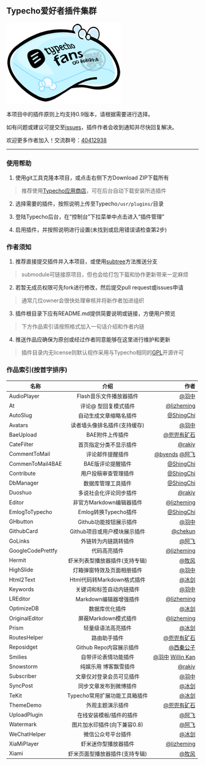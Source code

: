 ## Typecho爱好者插件集群

![logo](https://raw.githubusercontent.com/typecho-fans/typecho-fans.github.io/master/soapgroup.png)

本项目中的插件原则上均支持0.9版本，请根据需要进行选择。

如有问题或建议可提交至[issues](https://github.com/typecho-fans/plugins/issues)，插件作者会收到通知并尽快回复解决。

欢迎更多作者加入！交流群号：[40412938](http://shang.qq.com/wpa/qunwpa?idkey=a5a8afedf099e18ddf9b530db9217251e39001d52aace42888bf470d9b6cb86a)

<hr>

### 使用帮助

 1. 使用git工具克隆本项目，或点击右侧下方Download ZIP下载所有

 > 推荐使用[Typecho应用商店](https://github.com/typecho-app-store/AppStore)，可在后台自动下载安装所选插件

 2. 选择需要的插件，按照说明上传至Typecho`/usr/plugins/`目录

 3. 登陆Typecho后台，在“控制台”下拉菜单中点击进入“插件管理”

 4. 启用插件，并按照说明进行设置(未找到或启用错误请检查第2步)

### 作者须知

 1. 推荐直接提交插件并入本项目，或使用[subtree](http://aoxuis.me/posts/2013/08/07/git-subtree/)方法推送分支

 > submodule可链接原项目，但也会给打包下载和协作更新带来一定麻烦

 2. 若暂无成员权限可先fork进行修改，然后提交pull request或issues申请

 > 通常几位owner会很快处理审核并将新作者加进组织

 3. 插件根目录下应有README.md提供简要说明或链接，方便用户预览
 
 > 下方作品索引请按照格式加入一句话介绍和作者内链

4. 推送作品应确保为原创或经过作者同意能够在这里进行维护和更新

 > 插件目录内无license则默认视作采用与Typecho相同的[GPL](https://github.com/typecho/typecho/blob/master/license.txt)开源许可

### 作品索引(按首字排序)

| 名称 | 介绍 | 作者 |
| ---- |:----:| ----:|
| AudioPlayer | Flash音乐文件播放器插件 | [@羽中](https://github.com/jzwalk) |
| At | 评论@ 型回复模式插件 | [@lizheming](https://github.com/lizheming) |
| AutoSlug | 自动生成文章缩略名插件 | [@ShingChi](https://github.com/shingchi) |
| Avatars | 读者墙头像排名插件(支持缓存) | [@羽中](https://github.com/jzwalk) |
| BaeUpload | BAE附件上传插件 | [@兜兜有矿石](https://github.com/qqff01) |
| CateFilter | 首页指定分类不显示插件 | [@rakiy](https://github.com/rakiy) |
| CommentToMail | 评论邮件提醒插件 | [@byends](https://github.com/byends) [@阿飞](https://github.com/defeme) |
| CommenToMail4BAE | BAE版评论提醒插件 | [@ShingChi](https://github.com/shingchi) |
| Contribute | 用户投稿审查管理插件 | [@ShingChi](https://github.com/shingchi) |
| DbManager | 数据库管理工具插件 | [@ShingChi](https://github.com/shingchi) |
| Duoshuo | 多说社会化评论同步插件 | [@rakiy](https://github.com/rakiy) |
| Editor | 非官方Markdown编辑器插件 | [@lizheming](https://github.com/lizheming) |
| EmlogToTypecho | Emlog转换Typecho插件 | [@ShingChi](https://github.com/shingchi) |
| GHbutton | Github功能按钮展示插件 | [@羽中](https://github.com/jzwalk) |
| GithubCard | Github项目或用户模块展示插件 | [@chekun](https://github.com/chekun) |
| GoLinks | 外链转为内链跳转插件 | [@阿飞](https://github.com/defeme) |
| GoogleCodePrettfy | 代码高亮插件 | [@lizheming](https://github.com/lizheming) |
| Hermit | 虾米列表型播放器插件(支持专辑) | [@牧风](https://github.com/iMuFeng) |
| HighSlide | 灯箱弹窗特效及页面相册插件 | [@羽中](https://github.com/jzwalk) |
| Html2Text | Html代码转Markdown格式插件 | [@冰剑](https://github.com/binjoo) |
| Keywords | 关键词和标签自动内链插件 | [@羽中](https://github.com/jzwalk) |
| LREditor | Markdown编辑器增强插件 | [@lizheming](http://github.com/lizheming) |
| OptimizeDB | 数据库优化插件 | [@冰剑](https://github.com/binjoo) |
| OriginalEditor | 屏蔽Markdown模式插件 | [@lizheming](http://github.com/lizheming) |
| Prism | 轻量级语法高亮插件 | [@冰剑](https://github.com/binjoo) |
| RoutesHelper | 路由助手插件 | [@兜兜有矿石](https://github.com/qqff01) |
| Reposidget | Github Repo内容展示插件 | [@西秦公子](https://github.com/xiqingongzi) |
| Smilies | 自带评论表情功能插件 | [@羽中](https://github.com/jzwalk) [Willin Kan](http://kan.willin.org) |
| Snowstorm | 纯娱乐用 博客飘雪插件 | [@rakiy](https://github.com/rakiy) |
| Subscriber | 文章仅对登录会员可见插件 | [@羽中](https://github.com/jzwalk) |
| SyncPost | 同步文章发布到微博插件 | [@冰剑](https://github.com/binjoo) |
| TeKit | Typecho常用扩展功能工具箱插件 | [@冰剑](https://github.com/binjoo) |
| ThemeDemo | 外观主题演示插件 | [@兜兜有矿石](https://github.com/qqff01) |
| UploadPlugin | 在线安装模板/插件的插件 | [@阿飞](https://github.com/defeme) |
| Watermark | 图片加水印插件(向下兼容0.8) | [@阿飞](https://github.com/defeme) |
| WeChatHelper | 微信公众号平台插件 | [@冰剑](https://github.com/binjoo) |
| XiaMiPlayer | 虾米迷你型播放器插件 | [@lizheming](https://github.com/lizheming) |
| Xiami | 虾米页面型播放器插件(支持专辑) | [@牧风](https://github.com/iMuFeng) |

